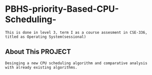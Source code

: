 # PBHS-priority-Based-CPU-Scheduling-

    This is done in level 3, term I as a course assesment in CSE-336, 
    titled as Operating System(sessional)

## About This PROJECT

    Desinging a new CPU scheduling algorithm and comparative analysis 
    with already existing algorithms.
